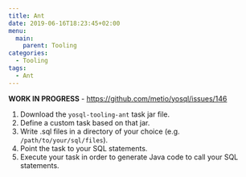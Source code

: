 ```yaml
---
title: Ant
date: 2019-06-16T18:23:45+02:00
menu:
  main:
    parent: Tooling
categories:
  - Tooling
tags:
  - Ant
---
```


**WORK IN PROGRESS** - https://github.com/metio/yosql/issues/146

1. Download the `yosql-tooling-ant` task jar file.
2. Define a custom task based on that jar.
3. Write .sql files in a directory of your choice (e.g. `/path/to/your/sql/files`).
4. Point the task to your SQL statements.
5. Execute your task in order to generate Java code to call your SQL statements.
